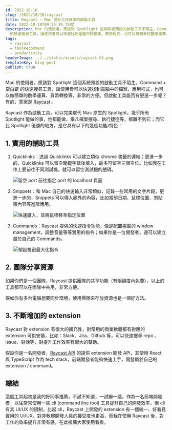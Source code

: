 ```yaml
---
id: 2022-10-10
slug: /2022/10/10/raycast
title: Raycast — Mac 提升工作效率的啟動工具
date: 2022-10-10T09:56:19.758Z
description: Mac 的使用者，應該對 Spotlight 這個系統預設的啟動工具不陌生，Command + 空白鍵
  的快速搜尋工具，讓使用者可以快速找到電腦中的檔案、應用程式，也可以做簡單的數學運算、貨幣轉換等，非常的方便。但啟動工具能否有更進一步呢？有的，答案是Raycast。
tags:
  - raycast
  - toolRecommend
  - productivity
headerImage: ../../static/assets/raycast-01.png
templateKey: blog-post
publish: true
---
```

Mac 的使用者，應該對 Spotlight 這個系統預設的啟動工具不陌生，Command + 空白鍵 的快速搜尋工具，讓使用者可以快速找到電腦中的檔案、應用程式，也可以做簡單的數學運算、貨幣轉換等，非常的方便。但啟動工具能否有更進一步呢？有的，答案是 [Raycast](https://www.raycast.com/) 。

Raycast 作為啟動工具，可以完美取代 Mac 原生的 Spotlight，幾乎所有 Spotlight 能做的事，他都能做，舉凡檔案搜尋、執行捷徑等，都難不到它；而它比 Spotlight 優勝的地方，是它具有以下的幾個功能/特色：

## 1. 實用的輔助工具

1. Quicklinks：透過 Quicklinks 可以建立類似 chrome 書籤的連結；更進一步的，Quicklinks 可以留空關鍵字延後填入，最多可留空三個空位。比如我在工作上要前往不同測試機，就可以留空測試機的號碼。
    
    ![留空 port 前往指定 port 的 localhost 頁面](/assets/raycasts-02.gif)
    
2. Snippets：和 Mac 自己的快速輸入非常類似，記錄一些常用的文字片段，更進一步的，Snippets 可以傳入額外的內容，比如當前日期、鼠標位置、剪貼簿內容等進階應用。
    
    ![快速鍵入，並將鼠標移至指定位置](/assets/raycasts-03.gif)
    
3. Commands：Raycast 提供的快速指令功能，像是配置視窗的 window management，調整音量等等實用的指令；如果你是一位開發者，還可以建立屬於自己的 Commands。
    
    ![預設視窗最大化指令](/assets/raycasts-04.gif)
    

## 2. 團隊分享資源

如果你們是一個團隊，Raycast 提供團隊的共享功能（有限額度內免費），以上的工具都可以在團隊中共用，非常方便。

假如你有多台電腦想要同步環境，使用團隊來存放資源也是一個好方法。

## 3. 不斷增加的 extension

Raycast 對 extension 有很大的擴充性，對常用的商業軟體都有對應的 extension 可供安裝，比如：Slack、Jira、Github 等，可以快速搜尋 repo 、issue、對話等，對提升工作效率有很大的幫助。

假設你是一名開發者，[Raycast API](https://developers.raycast.com/) 的提供 extension 開發 API，其使用 React 與 TypeScript 作為 tech stack，前端開發者能夠快速上手，開發屬於自己的 extension / command。

## 總結

這個工具起初是我的好同事推薦，不試不知道，一試嚇一跳，作為一名前端開發者，以往常常使用一些 cli (command line tool) 工具提升自己的開發效率，但 cli 有其 UI/UX 的限制，比起 cli，Raycast 上開發的 extension 有一個統一、好看且實用的 UI/UX，對非軟體開發人員的接受度也更高，而我在使用 Raycast 後，對工作的效率提升非常有感，在此推薦大家使用看看。
